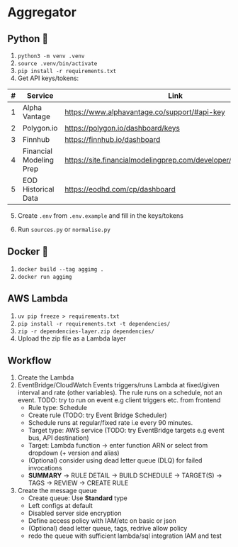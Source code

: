 # Aggregator

## Python 🐍

1. `python3 -m venv .venv`
2. `source .venv/bin/activate`
3. `pip install -r requirements.txt`
4. Get API keys/tokens:  

| #   | Service                 | Link                                                              |
| --- | ----------------------- | ----------------------------------------------------------------- |
| 1   | Alpha Vantage           | <https://www.alphavantage.co/support/#api-key>                    |
| 2   | Polygon.io              | <https://polygon.io/dashboard/keys>                               |
| 3   | Finnhub                 | <https://finnhub.io/dashboard>                                    |
| 4   | Financial Modeling Prep | <https://site.financialmodelingprep.com/developer/docs/dashboard> |
| 5   | EOD Historical Data     | <https://eodhd.com/cp/dashboard>                                  |

5. Create `.env` from `.env.example` and fill in the keys/tokens

6. Run `sources.py` or `normalise.py`

## Docker 🐋

1. `docker build --tag aggimg .`
2. `docker run aggimg`

## AWS Lambda
1. `uv pip freeze > requirements.txt`
2. `pip install -r requirements.txt -t dependencies/`
3. `zip -r dependencies-layer.zip dependencies/`
4. Upload the zip file as a Lambda layer

## Workflow
1. Create the Lambda
2. EventBridge/CloudWatch Events triggers/runs Lambda at fixed/given interval and rate (other variables). The rule runs on a schedule, not an event. TODO: try to run on event e.g client triggers etc. from frontend
   - Rule type: Schedule
   - Create rule (TODO: try Event Bridge Scheduler)
   - Schedule runs at regular/fixed rate i.e every 90 minutes.
   - Target type: AWS service (TODO: try EventBridge targets e.g event bus, API destination)
   - Target: Lambda function -> enter function ARN or select from dropdown (+ version and alias)
   - (Optional) consider using dead letter queue (DLQ) for failed invocations
   - **SUMMARY** -> RULE DETAIL -> BUILD SCHEDULE -> TARGET(S) -> TAGS -> REVIEW -> CREATE RULE
3. Create the message queue
   - Create queue: Use **Standard** type
   - Left configs at default
   - Disabled server side encryption
   - Define access policy with IAM/etc on basic or json
   - (Optional) dead letter queue, tags, redrive allow policy
   - redo the queue with sufficient lambda/sql integration IAM and test
